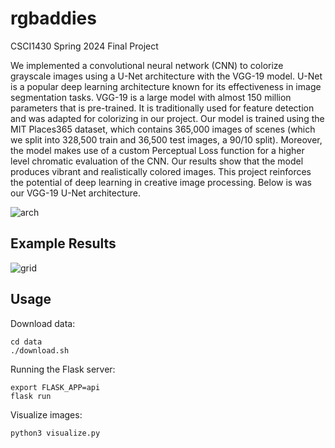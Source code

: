 # rgbaddies
CSCI1430 Spring 2024 Final Project

We implemented a convolutional neural network (CNN) to colorize grayscale images using a U-Net architecture with the VGG-19 model. U-Net is a popular deep learning architecture known for its effectiveness in image segmentation tasks. VGG-19 is a large model with almost 150 million parameters that is pre-trained. It is traditionally used for feature detection and was adapted for colorizing in our project. Our model is trained using the MIT Places365 dataset, which contains 365,000 images of scenes (which we split into 328,500 train and 36,500 test images, a 90/10 split). Moreover, the model makes use of a custom Perceptual Loss function for a higher level chromatic evaluation of the CNN. Our results show that the model produces vibrant and realistically colored images. This project reinforces the potential of deep learning in creative image processing. Below is was our VGG-19 U-Net architecture.

![arch](https://github.com/johnsfarrell/rgbaddies/assets/69059806/87f86600-1eb1-4200-855d-d7c7c68c1260)

## Example Results

![grid](https://github.com/johnsfarrell/rgbaddies/assets/69059806/55e7740e-7baf-4fbd-b8e0-5b9568b22565)

## Usage

Download data:

```
cd data
./download.sh
```

Running the Flask server:

```
export FLASK_APP=api
flask run
```

Visualize images:

```
python3 visualize.py
```
